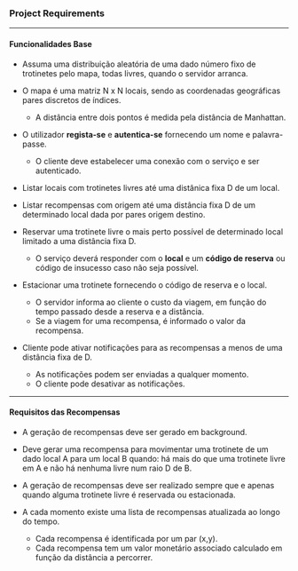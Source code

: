 ### Project Requirements

---

#### Funcionalidades Base

+ Assuma uma distribuição aleatória de uma dado número fixo de trotinetes pelo mapa,
todas livres, quando o servidor arranca.


+ O mapa é uma matriz N x N locais, sendo as coordenadas geográficas pares discretos de índices.
    + A distância entre dois pontos é medida pela distância de Manhattan.


+ O utilizador **regista-se** e **autentica-se** fornecendo um nome e palavra-passe.
   + O cliente deve estabelecer uma conexão com o serviço e ser autenticado.


+ Listar locais com trotinetes livres até uma distânica fixa D de um local.


+ Listar recompensas com origem até uma distância fixa D de um determinado local dada por pares origem destino.


+ Reservar uma trotinete livre o mais perto possível de determinado local limitado a uma distância fixa D.
   + O serviço deverá responder com o **local** e um **código de reserva** ou código de insucesso caso não seja possível. 

    
+ Estacionar uma trotinete fornecendo o código de reserva e o local.
    + O servidor informa ao cliente o custo da viagem, em função do tempo passado desde a reserva e a distância.
    + Se a viagem for uma recompensa, é informado o valor da recompensa.


+ Cliente pode ativar notificações para as recompensas a menos de uma distância fixa de D.
  + As notificações podem ser enviadas a qualquer momento.
  + O cliente pode desativar as notificações.

---

#### Requisitos das Recompensas

+ A geração de recompensas deve ser gerado em background.


+ Deve gerar uma recompensa para movimentar uma trotinete de um dado local A para um local B quando: há mais do que uma 
trotinete livre em A e não há nenhuma livre num raio D de B.


+ A geração de recompensas deve ser realizado sempre que e apenas quando alguma trotinete livre é reservada
ou estacionada.


+ A cada momento existe uma lista de recompensas atualizada ao longo do tempo.
    + Cada recompensa é identificada por um par (x,y).
    + Cada recompensa tem um valor monetário associado calculado em função da distância a percorrer.